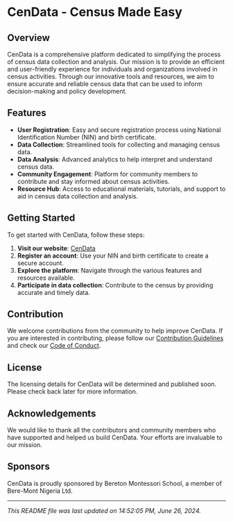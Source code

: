 # CenData - Census Made Easy

## Overview

CenData is a comprehensive platform dedicated to simplifying the process of census data collection and analysis. Our mission is to provide an efficient and user-friendly experience for individuals and organizations involved in census activities. Through our innovative tools and resources, we aim to ensure accurate and reliable census data that can be used to inform decision-making and policy development.

## Features

- **User Registration**: Easy and secure registration process using National Identification Number (NIN) and birth certificate.
- **Data Collection**: Streamlined tools for collecting and managing census data.
- **Data Analysis**: Advanced analytics to help interpret and understand census data.
- **Community Engagement**: Platform for community members to contribute and stay informed about census activities.
- **Resource Hub**: Access to educational materials, tutorials, and support to aid in census data collection and analysis.

## Getting Started

To get started with CenData, follow these steps:

1. **Visit our website**: [CenData](https://bryanchigo.github.io/CenData/)
2. **Register an account**: Use your NIN and birth certificate to create a secure account.
3. **Explore the platform**: Navigate through the various features and resources available.
4. **Participate in data collection**: Contribute to the census by providing accurate and timely data.

## Contribution

We welcome contributions from the community to help improve CenData. If you are interested in contributing, please follow our [Contribution Guidelines](CONTRIBUTING.md) and check our [Code of Conduct](CODE_OF_CONDUCT.md).

## License

The licensing details for CenData will be determined and published soon. Please check back later for more information.

## Acknowledgements

We would like to thank all the contributors and community members who have supported and helped us build CenData. Your efforts are invaluable to our mission.

## Sponsors

CenData is proudly sponsored by Bereton Montessori School, a member of Bere-Mont Nigeria Ltd.

---

*This README file was last updated on 14:52:05 PM, June 26, 2024.*
